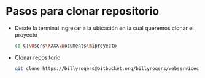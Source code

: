 # Pasos para clonar repositorio
  - Desde la terminal ingresar a la ubicación en la cual queremos clonar el proyecto
    ```sh
    cd C:\Users\XXXX\Documents\miproyecto
    ````
  - Clonar repositorio
       ```sh
       git clone https://billyrogers@bitbucket.org/billyrogers/webservicecoordenadas.git
       ````
